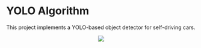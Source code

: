 # YOLO Algorithm        			             
This project implements a YOLO-based object detector for self-driving cars.

<p align="center">
  <img src="https://github.com/dahhmani/Object-Detection-for-Self-Driving-Cars/blob/master/output/testImage.jpg?raw=true">
</p>


